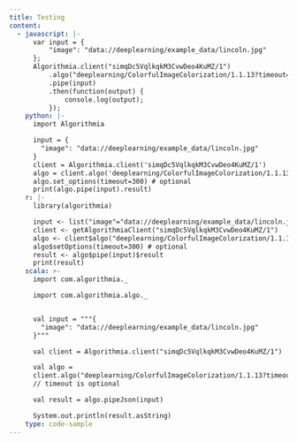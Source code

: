 ```yaml
---
title: Testing
content:
  - javascript: |-
      var input = {
          "image": "data://deeplearning/example_data/lincoln.jpg"
      };
      Algorithmia.client("simqDc5VqlkqkM3CvwDeo4KuMZ/1")
          .algo("deeplearning/ColorfulImageColorization/1.1.13?timeout=300") // timeout is optional
          .pipe(input)
          .then(function(output) {
              console.log(output);
          });
    python: |-
      import Algorithmia

      input = {
        "image": "data://deeplearning/example_data/lincoln.jpg"
      }
      client = Algorithmia.client('simqDc5VqlkqkM3CvwDeo4KuMZ/1')
      algo = client.algo('deeplearning/ColorfulImageColorization/1.1.13')
      algo.set_options(timeout=300) # optional
      print(algo.pipe(input).result)
    r: |-
      library(algorithmia)

      input <- list("image"="data://deeplearning/example_data/lincoln.jpg")
      client <- getAlgorithmiaClient("simqDc5VqlkqkM3CvwDeo4KuMZ/1")
      algo <- client$algo("deeplearning/ColorfulImageColorization/1.1.13")
      algo$setOptions(timeout=300) # optional
      result <- algo$pipe(input)$result
      print(result)
    scala: >-
      import com.algorithmia._

      import com.algorithmia.algo._


      val input = """{
        "image": "data://deeplearning/example_data/lincoln.jpg"
      }"""

      val client = Algorithmia.client("simqDc5VqlkqkM3CvwDeo4KuMZ/1")

      val algo =
      client.algo("deeplearning/ColorfulImageColorization/1.1.13?timeout=300")
      // timeout is optional

      val result = algo.pipeJson(input)

      System.out.println(result.asString)
    type: code-sample
---
```


